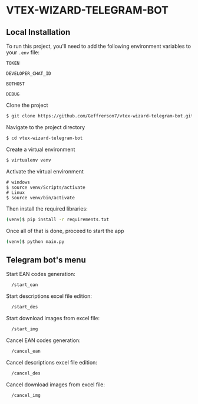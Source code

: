 # VTEX-WIZARD-TELEGRAM-BOT

## Local Installation

To run this project, you'll need to add the following environment variables to your `.env` file:

`TOKEN`

`DEVELOPER_CHAT_ID`

`BOTHOST`

`DEBUG`

Clone the project

```bash
$ git clone https://github.com/Geffrerson7/vtex-wizard-telegram-bot.git
```

Navigate to the project directory

```bash
$ cd vtex-wizard-telegram-bot
```

Create a virtual environment

```sh
$ virtualenv venv
```

Activate the virtual environment

```
# windows
$ source venv/Scripts/activate
# Linux
$ source venv/bin/activate
```

Then install the required libraries:

```sh
(venv)$ pip install -r requirements.txt
```

Once all of that is done, proceed to start the app

```bash
(venv)$ python main.py
```

## Telegram bot's menu

Start EAN codes generation:

```bash
  /start_ean
```

Start descriptions excel file edition:

```bash
  /start_des
```

Start download images from excel file:

```bash
  /start_img
```

Cancel EAN codes generation:

```bash
  /cancel_ean
```

Cancel descriptions excel file edition:

```bash
  /cancel_des
```

Cancel download images from excel file:

```bash
  /cancel_img
```